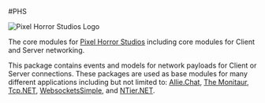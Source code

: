 #PHS

![Pixel Horror Studios Logo](https://pixelhorrorstudios.s3-us-west-2.amazonaws.com/Website/PHSLogo.png)

The core modules for [Pixel Horror Studios](https://www.pixelhorrorstudios.com) including core modules for Client and Server networking. 
 
This package contains events and models for network payloads for Client or Server connections. These packages are used as base modules for many different applications including but not limited to: [Allie.Chat](https://www.allie.chat"), [The Monitaur](https://www.themontiaur.com), [Tcp.NET](https://www.nuget.org/packages/Tcp.NET/), [WebsocketsSimple](https://www.nuget.org/packages/WebsocketsSimple/), and [NTier.NET](https://www.nuget.org/packages/NTier.NET/).
